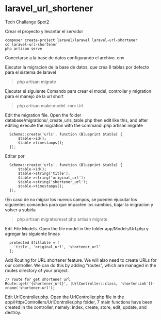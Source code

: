 # laravel_url_shortener
Tech Challange Spot2

Crear el proyecto y levantar el servidor
```
composer create-project laravel/laravel laravel-url-shortener
cd laravel-url-shortener
php artisan serve
```

Conectarse a la base de datos configurando el archivo .env

Ejecutar la migracion de la base de datos, que crea 9 tablas por defecto para el sistema de laravel
> php artisan migrate

Ejecutar el siguiente Comando para crear el model, controller y migration para el manejo de la url short
> php artisan make:model -mrc Url

Edit the migration file.
Open the folder database/migrations/<timestamp>_create_urls_table.php then edit like this, and after editing execute the migration with the command :php artisan migrate
```
  Schema::create('urls', function (Blueprint $table) {
      $table->id();
      $table->timestamps();
  });
```
Editar por
```
  Schema::create('urls', function (Blueprint $table) {
      $table->id();
      $table->string('title');
      $table->string('original_url');
      $table->string('shortener_url');
      $table->timestamps();
  });
```
(En caso de no migrar los nuevos campos, se pueden ejucutar los siguientes comandos para que impacten los cambios, bajar la migracion y volver a subirla
> php artisan migrate:reset
> php artisan migrate

Edit File Models.
Open the file model in the folder app/Models/Url.php y agregar las siguiente líneas
```
  protected $fillable = [
    'title', 'original_url', 'shortener_url'
  ];
```

Add Routing for URL shortener feature.
We will also need to create URLs for our controller. We can do this by adding “routes”, which are managed in the routes directory of your project.
```
// route for get shortener url
Route::get('{shortener_url}', [UrlController::class, 'shortenLink'])->name('shortener-url');
```

Edit UrlController.php.
Open the UrlController.php file in the app/Http/Controllers/UrlController.php folder, 7 main functions have been created in the controller, namely: index, create, store, edit, update, and destroy.

